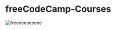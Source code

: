 # freeCodeCamp-Courses
![freeeeeeeeeee](https://github.com/kemda2/freeCodeCamp-Courses/assets/19648132/bbf6c210-502e-41ad-a9b5-3831c2daa127)
